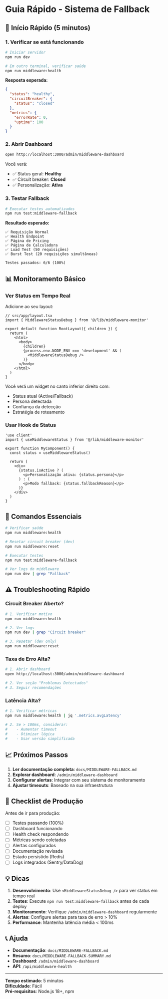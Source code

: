 # Guia Rápido - Sistema de Fallback

## 🚀 Início Rápido (5 minutos)

### 1. Verificar se está funcionando

```bash
# Iniciar servidor
npm run dev

# Em outro terminal, verificar saúde
npm run middleware:health
```

**Resposta esperada:**
```json
{
  "status": "healthy",
  "circuitBreaker": {
    "status": "closed"
  },
  "metrics": {
    "errorRate": 0,
    "uptime": 100
  }
}
```

### 2. Abrir Dashboard

```bash
open http://localhost:3000/admin/middleware-dashboard
```

Você verá:
- ✅ Status geral: **Healthy**
- ✅ Circuit breaker: **Closed**
- ✅ Personalização: **Ativa**

### 3. Testar Fallback

```bash
# Executar testes automatizados
npm run test:middleware-fallback
```

**Resultado esperado:**
```
✅ Requisição Normal
✅ Health Endpoint
✅ Página de Pricing
✅ Página de Calculadora
✅ Load Test (50 requisições)
✅ Burst Test (20 requisições simultâneas)

Testes passados: 6/6 (100%)
```

## 📊 Monitoramento Básico

### Ver Status em Tempo Real

Adicione ao seu layout:

```tsx
// src/app/layout.tsx
import { MiddlewareStatusDebug } from '@/lib/middleware-monitor'

export default function RootLayout({ children }) {
  return (
    <html>
      <body>
        {children}
        {process.env.NODE_ENV === 'development' && (
          <MiddlewareStatusDebug />
        )}
      </body>
    </html>
  )
}
```

Você verá um widget no canto inferior direito com:
- Status atual (Active/Fallback)
- Persona detectada
- Confiança da detecção
- Estratégia de roteamento

### Usar Hook de Status

```tsx
'use client'
import { useMiddlewareStatus } from '@/lib/middleware-monitor'

export function MyComponent() {
  const status = useMiddlewareStatus()
  
  return (
    <div>
      {status.isActive ? (
        <p>Personalização ativa: {status.persona}</p>
      ) : (
        <p>Modo fallback: {status.fallbackReason}</p>
      )}
    </div>
  )
}
```

## 🔧 Comandos Essenciais

```bash
# Verificar saúde
npm run middleware:health

# Resetar circuit breaker (dev)
npm run middleware:reset

# Executar testes
npm run test:middleware-fallback

# Ver logs do middleware
npm run dev | grep "Fallback"
```

## ⚠️ Troubleshooting Rápido

### Circuit Breaker Aberto?

```bash
# 1. Verificar motivo
npm run middleware:health

# 2. Ver logs
npm run dev | grep "Circuit breaker"

# 3. Resetar (dev only)
npm run middleware:reset
```

### Taxa de Erro Alta?

```bash
# 1. Abrir dashboard
open http://localhost:3000/admin/middleware-dashboard

# 2. Ver seção "Problemas Detectados"
# 3. Seguir recomendações
```

### Latência Alta?

```bash
# 1. Verificar métricas
npm run middleware:health | jq '.metrics.avgLatency'

# 2. Se > 100ms, considerar:
#    - Aumentar timeout
#    - Otimizar lógica
#    - Usar versão simplificada
```

## 📈 Próximos Passos

1. **Ler documentação completa**: `docs/MIDDLEWARE-FALLBACK.md`
2. **Explorar dashboard**: `/admin/middleware-dashboard`
3. **Configurar alertas**: Integrar com seu sistema de monitoramento
4. **Ajustar timeouts**: Baseado na sua infraestrutura

## 🎯 Checklist de Produção

Antes de ir para produção:

- [ ] Testes passando (100%)
- [ ] Dashboard funcionando
- [ ] Health check respondendo
- [ ] Métricas sendo coletadas
- [ ] Alertas configurados
- [ ] Documentação revisada
- [ ] Estado persistido (Redis)
- [ ] Logs integrados (Sentry/DataDog)

## 💡 Dicas

1. **Desenvolvimento**: Use `<MiddlewareStatusDebug />` para ver status em tempo real
2. **Testes**: Execute `npm run test:middleware-fallback` antes de cada deploy
3. **Monitoramento**: Verifique `/admin/middleware-dashboard` regularmente
4. **Alertas**: Configure alertas para taxa de erro > 10%
5. **Performance**: Mantenha latência média < 100ms

## 📞 Ajuda

- **Documentação**: `docs/MIDDLEWARE-FALLBACK.md`
- **Resumo**: `docs/MIDDLEWARE-FALLBACK-SUMMARY.md`
- **Dashboard**: `/admin/middleware-dashboard`
- **API**: `/api/middleware-health`

---

**Tempo estimado**: 5 minutos  
**Dificuldade**: Fácil  
**Pré-requisitos**: Node.js 18+, npm
